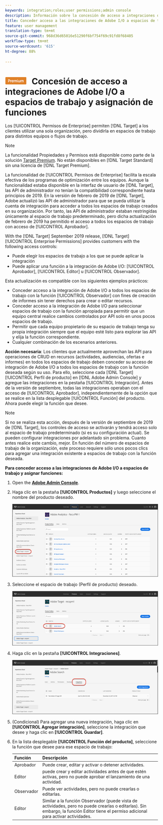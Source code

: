 ```yaml
---
keywords: integration;roles;user permissions;admin console
description: Información sobre la concesión de acceso a integraciones de Adobe I/O a todos los espacios de trabajo con la función deseada en Adobe Target
title: Conceder acceso a las integraciones de Adobe I/O a espacios de trabajo y asigne funciones en Adobe Target
feature: user management
translation-type: tm+mt
source-git-commit: 968d36d65016e51290f6bf754f69c91fd8f68405
workflow-type: tm+mt
source-wordcount: '615'
ht-degree: 88%

---
```



# ![PREMIUM](/help/assets/premium.png) Concesión de acceso a integraciones de Adobe I/O a espacios de trabajo y asignación de funciones

Los [!UICONTROL Permisos de Enterprise] permiten [!DNL Target] a los clientes utilizar una sola organización, pero dividirla en espacios de trabajo para distintos equipos o flujos de trabajo.

>[!NOTE]
>
>La funcionalidad Propiedades y Permisos está disponible como parte de la solución [Target Premium](/help/c-intro/intro.md#premium). No están disponibles en [!DNL Target Standard] sin una licencia de [!DNL Target Premium].

La funcionalidad de [!UICONTROL Permisos de Enterprise] facilita la escala efectiva de los programas de optimización entre los equipos. Aunque la funcionalidad estaba disponible en la interfaz de usuario de [!DNL Target], las API de administrador no tenían la compatibilidad correspondiente hasta principios de 2019. En la versión de febrero de 2019 de [!DNL Target], Adobe actualizó las API de administrador para que se pueda utilizar la cuenta de integración para acceder a todos los espacios de trabajo creados en su organización. Por tanto, las API de administrador estaban restringidas únicamente al espacio de trabajo predeterminado, pero dicha actualización de febrero de 2019 ha permitido el acceso a todos los espacios de trabajo con acceso de [!UICONTROL Aprobador].

With the [!DNL Target] September 2019 release, [!DNL Target] [!UICONTROL Enterprise Permissions] provides customers with the following access controls:

* Puede elegir los espacios de trabajo a los que se puede aplicar la integración
* Puede aplicar una función a la integración de Adobe I/O: [!UICONTROL Aprobador], [!UICONTROL Editor] u [!UICONTROL Observador].

Esta actualización es compatible con los siguientes ejemplos prácticos:

* Conceder acceso a la integración de Adobe I/O a todos los espacios de trabajo con la función [!UICONTROL Observador] con fines de creación de informes sin tener derechos para crear o editar recursos.
* Conceder acceso a la integración de Adobe I/O para seleccionar espacios de trabajo con la función apropiada para permitir que un equipo central realice cambios controlados por API solo en unos pocos espacios de trabajo.
* Permitir que cada equipo propietario de su espacio de trabajo tenga su propia integración siempre que el equipo esté listo para explorar las API y elija la función correspondiente.
* Cualquier combinación de los escenarios anteriores.

**Acción necesaria**: Los clientes que actualmente aprovechan las API para operaciones de CRUD en recursos (actividades, audiencias, ofertas e informes) en todos los espacios de trabajo deben conceder su acceso de integración de Adobe I/O a todos los espacios de trabajo con la función deseada según su uso. Para ello, seleccione cada [!DNL Target] [!UICONTROL Perfil de producto] en [!DNL Adobe Admin Console] y agregue las integraciones en la pestaña [!UICONTROL Integración]. Antes de la versión de septiembre, todas las integraciones operaban con el acceso de [!UICONTROL Aprobador], independientemente de la opción que se realice en la lista desplegable [!UICONTROL Función] del producto. Ahora puede elegir la función que desee.

>[!NOTE]
>
>Si no se realiza esta acción, después de la versión de septiembre de 2019 de [!DNL Target], los controles de acceso se activarán y tendrá acceso solo al espacio de trabajo predeterminado (si es su configuración actual). Se pueden configurar integraciones por adelantado sin problema. Cuanto antes realice este cambio, mejor. En función del número de espacios de trabajo de la organización, este proceso requiere sólo unos pocos clics para agregar una integración existente a espacios de trabajo con la función deseada.

**Para conceder acceso a las integraciones de Adobe I/O a espacios de trabajo y asignar funciones:**

1. Open the **[Adobe Admin Console](https://adminconsole.adobe.com)**.

1. Haga clic en la pestaña **[!UICONTROL Productos]** y luego seleccione el nombre del producto deseado.

   ![Elija el producto en Adobe Admin Console](/help/administrating-target/c-user-management/property-channel/assets/io-choose-product.png)

1. Seleccione el espacio de trabajo (Perfil de producto) deseado.

   ![Seleccione el perfil de producto](/help/administrating-target/c-user-management/property-channel/assets/io-select-product-profile.png)

1. Haga clic en la pestaña **[!UICONTROL Integraciones]**.

   ![Pestaña Integraciones](/help/administrating-target/c-user-management/property-channel/assets/integrations-tab.png)

1. (Condicional) Para agregar una nueva integración, haga clic en **[!UICONTROL Agregar integración]**, seleccione la integración que desee y haga clic en **[!UICONTROL Guardar]**.

1. En la lista desplegable **[!UICONTROL Función del producto]**, seleccione la función que desee para ese espacio de trabajo:

   | Función | Descripción |
   |--- |--- |
   | Aprobador | Puede crear, editar y activar o detener actividades. |
   | Editor | puede crear y editar actividades antes de que estén activas, pero no puede aprobar el lanzamiento de una actividad. |
   | Observador | Puede ver actividades, pero no puede crearlas o editarlas. |
   | Editor | Similar a la función Observador (puede vista de actividades, pero no puede crearlas o editarlas). Sin embargo, la función Editor tiene el permiso adicional para activar actividades. |
